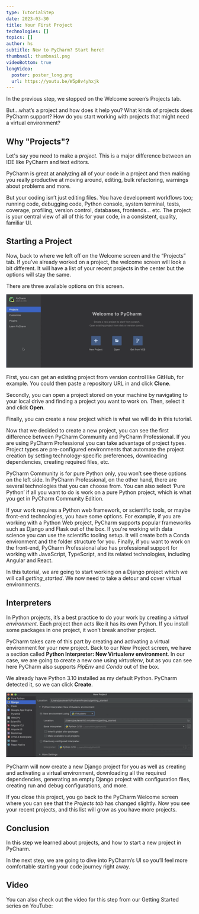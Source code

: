 ```yaml
---
type: TutorialStep
date: 2023-03-30
title: Your First Project
technologies: []
topics: []
author: hs
subtitle: New to PyCharm? Start here!
thumbnail: thumbnail.png
videoBottom: true
longVideo:
  poster: poster_long.png
  url: https://youtu.be/W5p8v4yhxjk
---
```


In the previous step, we stopped on the Welcome screen’s Projects tab.

But...what’s a project and how does it help you? What kinds of projects does PyCharm support? How do you start working with projects that might need a virtual environment?

## Why "Projects"?

Let's say you need to make a *project*. This is a major difference between an IDE like PyCharm and text editors.

PyCharm is great at analyzing all of your code in a project and then making you really productive at moving around, editing, bulk refactoring, warnings about problems and more.

But your coding isn’t just editing files. You have development workflows too; running code, debugging code, Python console, system terminal, tests, coverage, profiling, version control, databases, frontends... etc. The  project is your central view of all of this for your code, in a consistent, quality, familiar UI.

## Starting a Project
Now, back to where we left off on the Welcome screen and the “Projects” tab. If you’ve already worked on a project, the welcome screen will look a bit different. It will have a list of your recent projects in the center but the options will stay the same.

There are three available options on this screen.

<img src="welcome.png" alt="Welcome screen" width="700"/>

First, you can get an existing project from version control like GitHub, for example. You could then paste a repository URL in and click **Clone**.

Secondly, you can open a project stored on your machine by navigating to your local drive and finding a project you want to work on. Then, select it and click **Open**.

Finally, you can create a new project which is what we will do in this tutorial. 

Now that we decided to create a new project, you can see the first difference between PyCharm Community and PyCharm Professional. If you are using PyCharm Professional you can take advantage of project types. Project types are pre-configured environments that automate the project creation by setting technology-specific preferences, downloading dependencies, creating required files, etc.

PyCharm Community is for pure Python only, you won’t see these options on the left side. In PyCharm Professional, on the other hand, there are several technologies that you can choose from. You can also select ‘Pure Python’ if all you want to do is work on a pure Python project, which is what you get in PyCharm Community Edition.

If your work requires a Python web framework, or scientific tools, or maybe front-end technologies, you have some options. For example, if you are working with a Python Web project, PyCharm supports popular frameworks such as Django and Flask out of the box. If you're working with data science you can use the scientific tooling setup. It will create both a Conda environment and the folder structure for you. Finally, if you want to work on the front-end, PyCharm Professional also has professional support for working with JavaScript, TypeScript, and its related technologies, including Angular and React.

In this tutorial, we are going to start working on a Django project which we will call *getting_started*. We now need to take a detour and cover virtual environments.

## Interpreters
In Python projects, it’s a best practice to do your work by creating a *virtual environment*. Each project then acts like it has its own Python. If you install some packages in one project, it won’t break another project.

PyCharm takes care of this part by creating and activating a virtual environment for your new project. Back to our New Project screen, we have a section called **Python Interpreter: New Virtualenv environment**. In our case, we are going to create a new one using *virtualenv*, but as you can see here PyCharm also supports *PipEnv* and *Conda* out of the box.

We already have Python 3.10 installed as my default Python. PyCharm detected it, so we can click **Create**.

<img src="starting-project.png" alt="Starting a project" width="800"/>

PyCharm will now create a new Django project for you as well as creating and activating a virtual environment, downloading all the required dependencies, generating an empty Django project with configuration files, creating run and debug configurations, and more.

If you close this project, you go back to the PyCharm Welcome screen where you can see that the *Projects tab* has changed slightly. Now you see your recent projects, and this list will grow as you have more projects.

## Conclusion
In this step we learned about projects, and how to start a new project in PyCharm. 

In the next step, we are going to dive into PyCharm’s UI so you’ll feel more comfortable starting your code journey right away.

## Video
You can also check out the video for this step from our Getting Started series on YouTube: